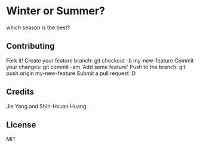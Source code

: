 # Winter or Summer?

which season is the best?

## Contributing

Fork it!
Create your feature branch: git checkout -b my-new-feature
Commit your changes: git commit -am 'Add some feature'
Push to the branch: git push origin my-new-feature
Submit a pull request :D

## Credits

Jie Yang  and Shih-Hsuan Huang.

## License

MIT